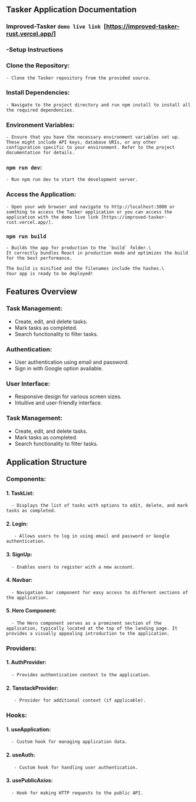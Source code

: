 ## Tasker Application Documentation
### Improved-Tasker `demo live link `[https://improved-tasker-rust.vercel.app/]
### -Setup Instructions

### Clone the Repository:

    - Clone the Tasker repository from the provided source.

### Install Dependencies:

    - Navigate to the project directory and run npm install to install all the required dependencies.

### Environment Variables:

    - Ensure that you have the necessary environment variables set up. These might include API keys, database URIs, or any other configuration specific to your environment. Refer to the project documentation for details.

### `npm run dev`:

    - Run npm run dev to start the development server.

### Access the Application:

    - Open your web browser and navigate to http://localhost:3000 or somthing to access the Tasker application or you can access the application with the demo live link [https://improved-tasker-rust.vercel.app/].

### `npm run build`

    - Builds the app for production to the `build` folder.\
    It correctly bundles React in production mode and optimizes the build for the best performance.

    The build is minified and the filenames include the hashes.\
    Your app is ready to be deployed!

## Features Overview

### Task Management:

- Create, edit, and delete tasks.
- Mark tasks as completed.
- Search functionality to filter tasks.

### Authentication:

- User authentication using email and password.
- Sign in with Google option available.

### User Interface:

- Responsive design for various screen sizes.
- Intuitive and user-friendly interface.

### Task Management:

- Create, edit, and delete tasks.
- Mark tasks as completed.
- Search functionality to filter tasks.

## Application Structure

### Components:

#### 1. TaskList:

      - Displays the list of tasks with options to edit, delete, and mark tasks as completed.

#### 2. Login:

       - Allows users to log in using email and password or Google authentication.

#### 3. SignUp:

      - Enables users to register with a new account.

#### 4. Navbar:

      - Navigation bar component for easy access to different sections of the application.

#### 5. Hero Component:

      - The Hero component serves as a prominent section of the application, typically located at the top of the landing page. It provides a visually appealing introduction to the application.

### Providers:

#### 1. AuthProvider:

      - Provides authentication context to the application.

#### 2. TanstackProvider:

       - Provider for additional context (if applicable).

### Hooks:

#### 1. useApplication:

      - Custom hook for managing application data.

#### 2. useAuth:

       - Custom hook for handling user authentication.

#### 3. usePublicAxios:

      - Hook for making HTTP requests to the public API.
